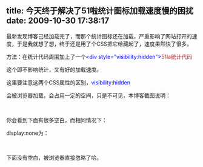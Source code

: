 title: 今天终于解决了51啦统计图标加载速度慢的困扰
date: 2009-10-30 17:38:17
---

<p>
	最新发现博客己经加载完了，而那个统计图标还在加载，严重影响了网站打开的速度，于是我就想了想，终于还是用了个CSS把它给藏起了，速度果然快了很多。</p>
<p>
	方法：在统计代码周围加上了一个<span class="HTML_TXT"><span class="HTML_TAG"><font color="#0000ff">&lt;</font><span style="color: #00f"><span class="HTML_ELM">div</span> <span class="HTML_ATR">style</span></span></span><font color="#0000ff">=<span class="HTML_VAL">&quot;visibility:hidden&quot;</span>&gt;<span style="color: #a52a2a">51la统计代码</span></font></span><span class="HTML_TAG"><font color="#0000ff"> </font></span></p>
<p>
	这个即不影响统计，又有好的加载速度。</p>
<p>
	这里要注意这两个CSS属性的区别，<font color="#0000ff">visibility:hidden</font></p>
<p>
	会被浏览器加载，会占用一定的空间，只是不可见，本博客截图说明：</p>
<p>
	&nbsp;</p>
<p>
	你会看到下面有很多空白，而相同情况下：</p>
<p>
	display:none为：</p>
<p>
	&nbsp;</p>
<p>
	下面没有空白，被浏览器直接忽略了哈。</p>
